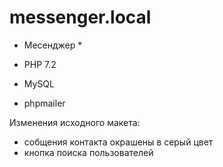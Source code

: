 # messenger.local
* Месенджер *

* PHP 7.2
* MySQL
* phpmailer

Изменения исходного макета:
* собщения контакта окрашены в серый цвет
* кнопка поиска пользователей
